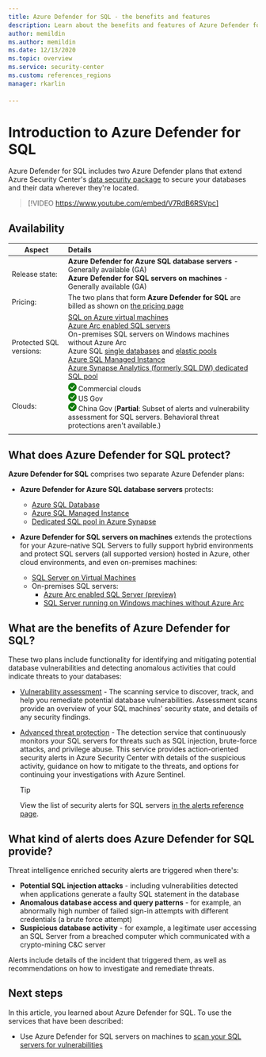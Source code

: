 ```yaml
---
title: Azure Defender for SQL - the benefits and features
description: Learn about the benefits and features of Azure Defender for SQL.
author: memildin
ms.author: memildin
ms.date: 12/13/2020
ms.topic: overview
ms.service: security-center
ms.custom: references_regions
manager: rkarlin

---
```


# Introduction to Azure Defender for SQL

Azure Defender for SQL includes two Azure Defender plans that extend Azure Security Center's [data security package](../azure-sql/database/azure-defender-for-sql.md) to secure your databases and their data wherever they're located. 

> [!VIDEO https://www.youtube.com/embed/V7RdB6RSVpc]

## Availability

|Aspect|Details|
|----|:----|
|Release state:|**Azure Defender for Azure SQL database servers** - Generally available (GA)<br>**Azure Defender for SQL servers on machines** - Generally available (GA) |
|Pricing:|The two plans that form **Azure Defender for SQL** are billed as shown on [the pricing page](security-center-pricing.md)|
|Protected SQL versions:|[SQL on Azure virtual machines](../azure-sql/virtual-machines/windows/sql-server-on-azure-vm-iaas-what-is-overview.md)<br>[Azure Arc enabled SQL servers](/sql/sql-server/azure-arc/overview)<br>On-premises SQL servers on Windows machines without Azure Arc<br>Azure SQL [single databases](../azure-sql/database/single-database-overview.md) and [elastic pools](../azure-sql/database/elastic-pool-overview.md)<br>[Azure SQL Managed Instance](../azure-sql/managed-instance/sql-managed-instance-paas-overview.md)<br>[Azure Synapse Analytics (formerly SQL DW) dedicated SQL pool](../synapse-analytics/sql-data-warehouse/sql-data-warehouse-overview-what-is.md)|
|Clouds:|![Yes](./media/icons/yes-icon.png) Commercial clouds<br>![Yes](./media/icons/yes-icon.png) US Gov<br>![Yes](./media/icons/yes-icon.png) China Gov (**Partial**: Subset of alerts and vulnerability assessment for SQL servers. Behavioral threat protections aren't available.)|
|||

## What does Azure Defender for SQL protect?

**Azure Defender for SQL** comprises two separate Azure Defender plans:

- **Azure Defender for Azure SQL database servers** protects:
    - [Azure SQL Database](../azure-sql/database/sql-database-paas-overview.md)
    - [Azure SQL Managed Instance](../azure-sql/managed-instance/sql-managed-instance-paas-overview.md)
    - [Dedicated SQL pool in Azure Synapse](../synapse-analytics/sql-data-warehouse/sql-data-warehouse-overview-what-is.md)

- **Azure Defender for SQL servers on machines** extends the protections for your Azure-native SQL Servers to fully support hybrid environments and protect SQL servers (all supported version) hosted in Azure, other cloud environments, and even on-premises machines:
    - [SQL Server on Virtual Machines](https://azure.microsoft.com/services/virtual-machines/sql-server/)
    - On-premises SQL servers:
        - [Azure Arc enabled SQL Server (preview)](/sql/sql-server/azure-arc/overview)
        - [SQL Server running on Windows machines without Azure Arc](../azure-monitor/agents/agent-windows.md)


## What are the benefits of Azure Defender for SQL?

These two plans include functionality for identifying and mitigating potential database vulnerabilities and detecting anomalous activities that could indicate threats to your databases:

- [Vulnerability assessment](../azure-sql/database/sql-vulnerability-assessment.md) - The scanning service to discover, track, and help you remediate potential database vulnerabilities. Assessment scans provide an overview of your SQL machines' security state, and details of any security findings.

- [Advanced threat protection](../azure-sql/database/threat-detection-overview.md) - The detection service that continuously monitors your SQL servers for threats such as SQL injection, brute-force attacks, and privilege abuse. This service provides action-oriented security alerts in Azure Security Center with details of the suspicious activity, guidance on how to mitigate to the threats, and options for continuing your investigations with Azure Sentinel. 
    > [!TIP]
    > View the list of security alerts for SQL servers [in the alerts reference page](alerts-reference.md#alerts-sql-db-and-warehouse).


## What kind of alerts does Azure Defender for SQL provide?

Threat intelligence enriched security alerts are triggered when there's:

- **Potential SQL injection attacks** - including vulnerabilities detected when applications generate a faulty SQL statement in the database
- **Anomalous database access and query patterns** - for example, an abnormally high number of failed sign-in attempts with different credentials (a brute force attempt)
- **Suspicious database activity** - for example, a legitimate user accessing an SQL Server from a breached computer which communicated with a crypto-mining C&C server

Alerts include details of the incident that triggered them, as well as recommendations on how to investigate and remediate threats.



## Next steps

In this article, you learned about Azure Defender for SQL. To use the services that have been described:

- Use Azure Defender for SQL servers on machines to [scan your SQL servers for vulnerabilities](defender-for-sql-usage.md)